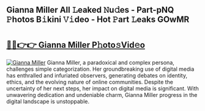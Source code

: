 ## Gianna Miller All 𝙻eaked 𝙽u𝚍es - Part-pNQ 𝙿hotos B𝚒kini 𝚅𝚒deo - Hot 𝙿art 𝙻eaks GOwMR

# <h2><a href="http://ld6zsv0.urlbe.top/?page=Gianna+Miller">🔗🔗👉👉 Gianna Miller P𝚑oto𝚜Vid𝚎o</a></h2>

[![Gianna Miller](https://i.imgur.com/eBuTRDB.gif)](http://ld6zsv0.urlbe.top/?page=Gianna+Miller)
Gianna Miller, a paradoxical and complex persona, challenges simple categorization. Her groundbreaking use of digital media has enthralled and infuriated observers, generating debates on identity, ethics, and the evolving nature of online communities. Despite the uncertainty of her next steps, her impact on digital media is significant. With unwavering dedication and undeniable charm, Gianna Miller progress in the digital landscape is unstoppable.
